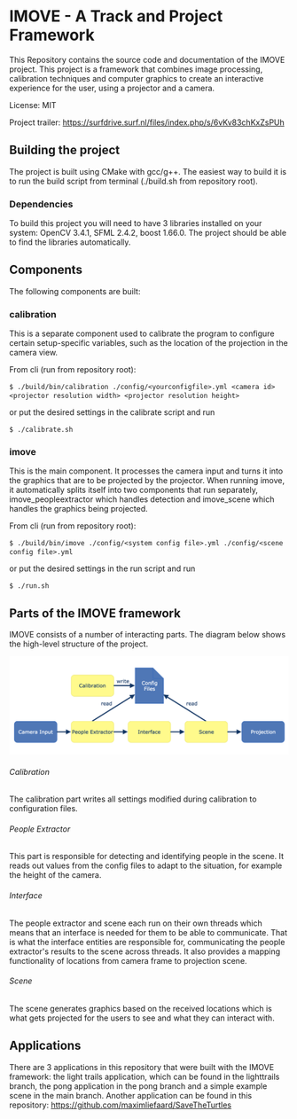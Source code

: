 # IMOVE - A Track and Project Framework

This Repository contains the source code and documentation of the IMOVE project. This project is a framework that combines image processing, calibration techniques and computer graphics to create an interactive experience for the user, using a projector and a camera.

License: MIT

Project trailer: https://surfdrive.surf.nl/files/index.php/s/6vKv83chKxZsPUh

## Building the project
The project is built using CMake with gcc/g++. The easiest way to build it is to run the build script from terminal (./build.sh from repository root).

### Dependencies
To build this project you will need to have 3 libraries installed on your system: OpenCV 3.4.1, SFML 2.4.2, boost 1.66.0. The project should be able to find the libraries automatically.

## Components
The following components are built:

### calibration
This is a separate component used to calibrate the program to configure certain setup-specific variables, such as the location of the projection in the camera view.

From cli (run from repository root):
```
$ ./build/bin/calibration ./config/<yourconfigfile>.yml <camera id> <projector resolution width> <projector resolution height>
```
or put the desired settings in the calibrate script and run
```
$ ./calibrate.sh
```

### imove
This is the main component. It processes the camera input and turns it into the graphics that are to be projected by the projector. When running imove, it automatically splits itself into two components that run separately, imove_peopleextractor which handles detection and imove_scene which handles the graphics being projected.

From cli (run from repository root):
```
$ ./build/bin/imove ./config/<system config file>.yml ./config/<scene config file>.yml
```
or put the desired settings in the run script and run
```
$ ./run.sh
```


## Parts of the IMOVE framework
IMOVE consists of a number of interacting parts. The diagram below shows the high-level structure of the project.


![Structure](IMOVEstructure.png)

###### Calibration
The calibration part writes all settings modified during calibration to configuration files.

###### People Extractor
This part is responsible for detecting and identifying people in the scene. It reads out values from the config files to adapt to the situation, for example the height of the camera.

###### Interface
The people extractor and scene each run on their own threads which means that an interface is needed for them to be able to communicate. That is what the interface entities are responsible for, communicating the people extractor's results to the scene across threads. It also provides a mapping functionality of locations from camera frame to projection scene.

###### Scene
The scene generates graphics based on the received locations which is what gets projected for the users to see and what they can interact with.

## Applications
There are 3 applications in this repository that were built with the IMOVE framework: the light trails application, which can be found in the lighttrails branch, the pong application in the pong branch and a simple example scene in the main branch. Another application can be found in this repository:
https://github.com/maximliefaard/SaveTheTurtles
